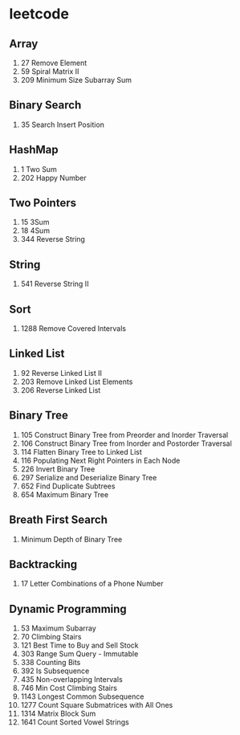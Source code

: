 # leetcode

## Array
1. 27 Remove Element
1. 59 Spiral Matrix II
1. 209 Minimum Size Subarray Sum

## Binary Search
1. 35 Search Insert Position

## HashMap
1. 1 Two Sum
1. 202 Happy Number

## Two Pointers
1. 15 3Sum
1. 18 4Sum
1. 344 Reverse String

## String
1. 541 Reverse String II

## Sort
1. 1288 Remove Covered Intervals

## Linked List
1. 92 Reverse Linked List II
1. 203 Remove Linked List Elements
1. 206 Reverse Linked List

## Binary Tree
1. 105 Construct Binary Tree from Preorder and Inorder Traversal
1. 106 Construct Binary Tree from Inorder and Postorder Traversal
1. 114 Flatten Binary Tree to Linked List
1. 116 Populating Next Right Pointers in Each Node
1. 226 Invert Binary Tree
1. 297 Serialize and Deserialize Binary Tree
1. 652 Find Duplicate Subtrees
1. 654 Maximum Binary Tree

## Breath First Search
1. Minimum Depth of Binary Tree

## Backtracking
1. 17 Letter Combinations of a Phone Number

##  Dynamic Programming
1. 53 Maximum Subarray
1. 70 Climbing Stairs
1. 121 Best Time to Buy and Sell Stock
1. 303 Range Sum Query - Immutable
1. 338 Counting Bits
1. 392 Is Subsequence
1. 435 Non-overlapping Intervals
1. 746 Min Cost Climbing Stairs
1. 1143 Longest Common Subsequence
1. 1277 Count Square Submatrices with All Ones
1. 1314 Matrix Block Sum
1. 1641 Count Sorted Vowel Strings
